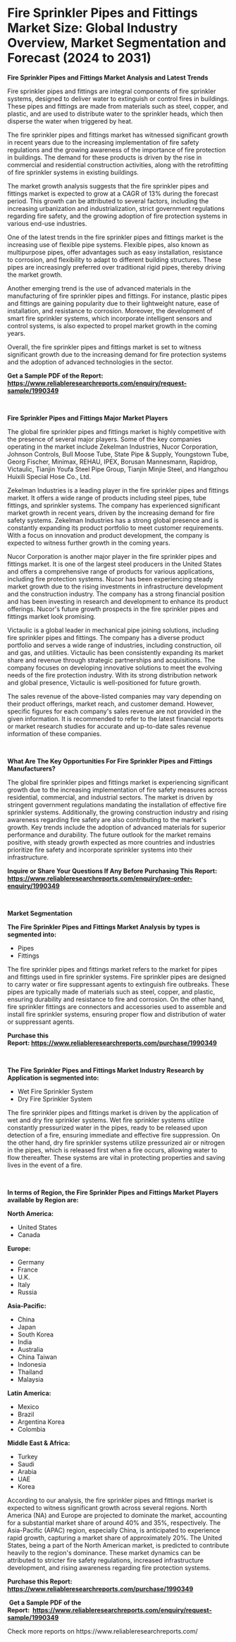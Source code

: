 <p><h1>Fire Sprinkler Pipes and Fittings Market Size: Global Industry Overview, Market Segmentation and Forecast (2024 to 2031)</h1></p><p><strong>Fire Sprinkler Pipes and Fittings Market Analysis and Latest Trends</strong></p>
<p><p>Fire sprinkler pipes and fittings are integral components of fire sprinkler systems, designed to deliver water to extinguish or control fires in buildings. These pipes and fittings are made from materials such as steel, copper, and plastic, and are used to distribute water to the sprinkler heads, which then disperse the water when triggered by heat.</p><p>The fire sprinkler pipes and fittings market has witnessed significant growth in recent years due to the increasing implementation of fire safety regulations and the growing awareness of the importance of fire protection in buildings. The demand for these products is driven by the rise in commercial and residential construction activities, along with the retrofitting of fire sprinkler systems in existing buildings.</p><p>The market growth analysis suggests that the fire sprinkler pipes and fittings market is expected to grow at a CAGR of 13% during the forecast period. This growth can be attributed to several factors, including the increasing urbanization and industrialization, strict government regulations regarding fire safety, and the growing adoption of fire protection systems in various end-use industries.</p><p>One of the latest trends in the fire sprinkler pipes and fittings market is the increasing use of flexible pipe systems. Flexible pipes, also known as multipurpose pipes, offer advantages such as easy installation, resistance to corrosion, and flexibility to adapt to different building structures. These pipes are increasingly preferred over traditional rigid pipes, thereby driving the market growth.</p><p>Another emerging trend is the use of advanced materials in the manufacturing of fire sprinkler pipes and fittings. For instance, plastic pipes and fittings are gaining popularity due to their lightweight nature, ease of installation, and resistance to corrosion. Moreover, the development of smart fire sprinkler systems, which incorporate intelligent sensors and control systems, is also expected to propel market growth in the coming years.</p><p>Overall, the fire sprinkler pipes and fittings market is set to witness significant growth due to the increasing demand for fire protection systems and the adoption of advanced technologies in the sector.</p></p>
<p><strong>Get a Sample PDF of the Report:&nbsp; <a href="https://www.reliableresearchreports.com/enquiry/request-sample/1990349">https://www.reliableresearchreports.com/enquiry/request-sample/1990349</a></strong></p>
<p>&nbsp;</p>
<p><strong>Fire Sprinkler Pipes and Fittings Major Market Players</strong></p>
<p><p>The global fire sprinkler pipes and fittings market is highly competitive with the presence of several major players. Some of the key companies operating in the market include Zekelman Industries, Nucor Corporation, Johnson Controls, Bull Moose Tube, State Pipe & Supply, Youngstown Tube, Georg Fischer, Minimax, REHAU, IPEX, Borusan Mannesmann, Rapidrop, Victaulic, Tianjin Youfa Steel Pipe Group, Tianjin Minjie Steel, and Hangzhou Huixili Special Hose Co., Ltd.</p><p>Zekelman Industries is a leading player in the fire sprinkler pipes and fittings market. It offers a wide range of products including steel pipes, tube fittings, and sprinkler systems. The company has experienced significant market growth in recent years, driven by the increasing demand for fire safety systems. Zekelman Industries has a strong global presence and is constantly expanding its product portfolio to meet customer requirements. With a focus on innovation and product development, the company is expected to witness further growth in the coming years.</p><p>Nucor Corporation is another major player in the fire sprinkler pipes and fittings market. It is one of the largest steel producers in the United States and offers a comprehensive range of products for various applications, including fire protection systems. Nucor has been experiencing steady market growth due to the rising investments in infrastructure development and the construction industry. The company has a strong financial position and has been investing in research and development to enhance its product offerings. Nucor's future growth prospects in the fire sprinkler pipes and fittings market look promising.</p><p>Victaulic is a global leader in mechanical pipe joining solutions, including fire sprinkler pipes and fittings. The company has a diverse product portfolio and serves a wide range of industries, including construction, oil and gas, and utilities. Victaulic has been consistently expanding its market share and revenue through strategic partnerships and acquisitions. The company focuses on developing innovative solutions to meet the evolving needs of the fire protection industry. With its strong distribution network and global presence, Victaulic is well-positioned for future growth.</p><p>The sales revenue of the above-listed companies may vary depending on their product offerings, market reach, and customer demand. However, specific figures for each company's sales revenue are not provided in the given information. It is recommended to refer to the latest financial reports or market research studies for accurate and up-to-date sales revenue information of these companies.</p></p>
<p>&nbsp;</p>
<p><strong>What Are The Key Opportunities For Fire Sprinkler Pipes and Fittings Manufacturers?</strong></p>
<p><p>The global fire sprinkler pipes and fittings market is experiencing significant growth due to the increasing implementation of fire safety measures across residential, commercial, and industrial sectors. The market is driven by stringent government regulations mandating the installation of effective fire sprinkler systems. Additionally, the growing construction industry and rising awareness regarding fire safety are also contributing to the market's growth. Key trends include the adoption of advanced materials for superior performance and durability. The future outlook for the market remains positive, with steady growth expected as more countries and industries prioritize fire safety and incorporate sprinkler systems into their infrastructure.</p></p>
<p><strong>Inquire or Share Your Questions If Any Before Purchasing This Report: <a href="https://www.reliableresearchreports.com/enquiry/pre-order-enquiry/1990349">https://www.reliableresearchreports.com/enquiry/pre-order-enquiry/1990349</a></strong></p>
<p>&nbsp;</p>
<p><strong>Market Segmentation</strong></p>
<p><strong>The Fire Sprinkler Pipes and Fittings Market Analysis by types is segmented into:</strong></p>
<p><ul><li>Pipes</li><li>Fittings</li></ul></p>
<p><p>The fire sprinkler pipes and fittings market refers to the market for pipes and fittings used in fire sprinkler systems. Fire sprinkler pipes are designed to carry water or fire suppressant agents to extinguish fire outbreaks. These pipes are typically made of materials such as steel, copper, and plastic, ensuring durability and resistance to fire and corrosion. On the other hand, fire sprinkler fittings are connectors and accessories used to assemble and install fire sprinkler systems, ensuring proper flow and distribution of water or suppressant agents.</p></p>
<p><strong>Purchase this Report:&nbsp;<a href="https://www.reliableresearchreports.com/purchase/1990349">https://www.reliableresearchreports.com/purchase/1990349</a></strong></p>
<p>&nbsp;</p>
<p><strong>The Fire Sprinkler Pipes and Fittings Market Industry Research by Application is segmented into:</strong></p>
<p><ul><li>Wet Fire Sprinkler System</li><li>Dry Fire Sprinkler System</li></ul></p>
<p><p>The fire sprinkler pipes and fittings market is driven by the application of wet and dry fire sprinkler systems. Wet fire sprinkler systems utilize constantly pressurized water in the pipes, ready to be released upon detection of a fire, ensuring immediate and effective fire suppression. On the other hand, dry fire sprinkler systems utilize pressurized air or nitrogen in the pipes, which is released first when a fire occurs, allowing water to flow thereafter. These systems are vital in protecting properties and saving lives in the event of a fire.</p></p>
<p>&nbsp;</p>
<p><strong>In terms of Region, the Fire Sprinkler Pipes and Fittings Market Players available by Region are:</strong></p>
<p>
    <p> <strong> North America: </strong>
        <ul>
            <li>United States</li>
            <li>Canada</li>
        </ul>
        </p> 
    <p> <strong> Europe: </strong>
        <ul>
            <li>Germany</li>
            <li>France</li>
            <li>U.K.</li>
            <li>Italy</li>
            <li>Russia</li>
        </ul>
        </p> 
    <p> <strong> Asia-Pacific: </strong>
        <ul>
            <li>China</li>
            <li>Japan</li>
            <li>South Korea</li>
            <li>India</li>
            <li>Australia</li>
            <li>China Taiwan</li>
            <li>Indonesia</li>
            <li>Thailand</li>
            <li>Malaysia</li>
        </ul>
        </p> 
    <p> <strong> Latin America: </strong>
        <ul>
            <li>Mexico</li>
            <li>Brazil</li>
            <li>Argentina Korea</li>
            <li>Colombia</li>
        </ul>
        </p> 
    <p> <strong> Middle East & Africa: </strong>
        <ul>
            <li>Turkey</li>
            <li>Saudi</li>
            <li>Arabia</li>
            <li>UAE</li>
            <li>Korea</li>
        </ul>
    </p>
    </p>
<p><p>According to our analysis, the fire sprinkler pipes and fittings market is expected to witness significant growth across several regions. North America (NA) and Europe are projected to dominate the market, accounting for a substantial market share of around 40% and 35%, respectively. The Asia-Pacific (APAC) region, especially China, is anticipated to experience rapid growth, capturing a market share of approximately 20%. The United States, being a part of the North American market, is predicted to contribute heavily to the region's dominance. These market dynamics can be attributed to stricter fire safety regulations, increased infrastructure development, and rising awareness regarding fire protection systems.</p></p>
<p><strong>Purchase this Report: <a href="https://www.reliableresearchreports.com/purchase/1990349">https://www.reliableresearchreports.com/purchase/1990349</a></strong></p>
<p>&nbsp;<strong>Get a Sample PDF of the Report:&nbsp;&nbsp;<a href="https://www.reliableresearchreports.com/enquiry/request-sample/1990349">https://www.reliableresearchreports.com/enquiry/request-sample/1990349</a></strong></p>
<p><strong></strong></p>
<p>Check more reports on https://www.reliableresearchreports.com/</p>